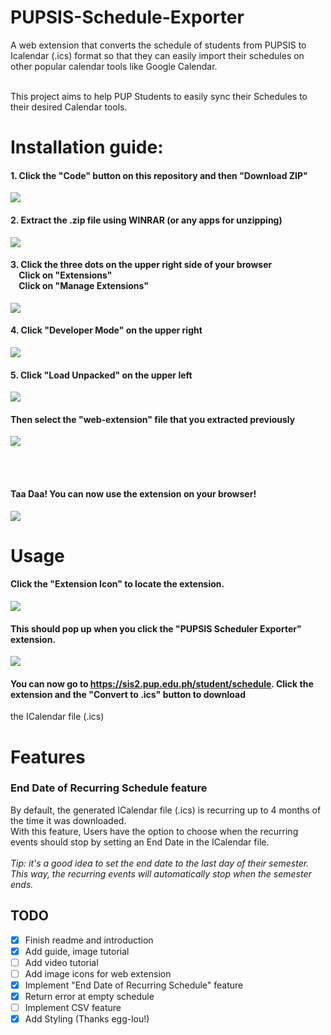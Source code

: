 # PUPSIS-Schedule-Exporter
A web extension that converts the schedule of students from PUPSIS to Icalendar (.ics) format so that they can easily import their schedules on other popular calendar tools like Google Calendar.
<br> <br>

This project aims to help PUP Students to easily sync their Schedules to their desired Calendar tools.

# Installation guide:
#### 1. Click the **"Code"** button on this repository and then **"Download ZIP"**
<img src="./img/step_1.png">

#### 2. Extract the .zip file using WINRAR (or any apps for unzipping)
<img src="./img/step_2.png">

#### 3. Click the **three dots** on the upper right side of your browser <br> &nbsp;&nbsp;&nbsp; Click on **"Extensions"** <br> &nbsp;&nbsp;&nbsp; Click on **"Manage Extensions"**
<img src="img/step_3.png">

#### 4. Click **"Developer Mode"** on the upper right
<img src="img/step_4.png">

#### 5. Click **"Load Unpacked"** on the upper left
<img src="img/step_5.png">

#### Then select the **"web-extension"** file that you extracted previously

<img src="img/step_5.5.png">

<br> <br>

#### Taa Daa! You can now use the extension on your browser!
<img src="img/step_6.png">

# Usage
#### Click the **"Extension Icon"** to locate the extension. 
<img src="img/usage1.png">

#### This should pop up when you click the **"PUPSIS Scheduler Exporter"** extension.
<img src="img/usage.png">

#### You can now go to https://sis2.pup.edu.ph/student/schedule. Click the extension and the **"Convert to .ics"** button to download 
the ICalendar file (.ics)

# Features

### End Date of Recurring Schedule feature
By default, the generated ICalendar file (.ics) is recurring up to 4 months of the time it was downloaded. <br>
With this feature, Users have the option to choose when the recurring events should stop by setting an End Date in the ICalendar file. <br>
<br>
*Tip: it's a good idea to set the end date to the last day of their semester. This way, the recurring events will automatically stop when the semester ends.*

## TODO
- [x] Finish readme and introduction
- [x] Add guide, image tutorial 
- [ ] Add video tutorial
- [ ] Add image icons for web extension
- [x] Implement "End Date of Recurring Schedule" feature
- [x] Return error at empty schedule
- [ ] Implement CSV feature
- [x] Add Styling (Thanks egg-lou!)